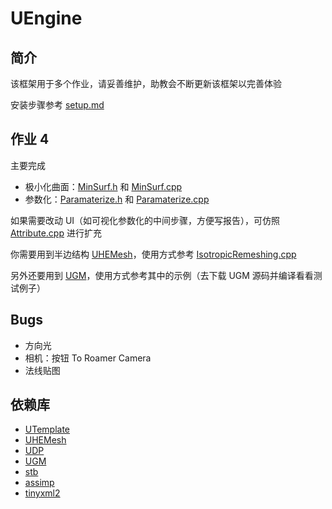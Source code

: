# UEngine

## 简介

该框架用于多个作业，请妥善维护，助教会不断更新该框架以完善体验

安装步骤参考 [setup.md](setup.md) 

## 作业 4

主要完成

- 极小化曲面：[MinSurf.h](inlcude/Engine/MeshEdit/MinSurf.h) 和 [MinSurf.cpp](src/Engine/MeshEdit/MinSurf.cpp) 
- 参数化：[Paramaterize.h](inlcude/Engine/MeshEdit/Paramaterize.h) 和 [Paramaterize.cpp](src/Engine/MeshEdit/Paramaterize.cpp) 

如果需要改动 UI（如可视化参数化的中间步骤，方便写报告），可仿照 [Attribute.cpp](src/UI/Attribute.cpp) 进行扩充

你需要用到半边结构 [UHEMesh](https://github.com/Ubpa/UHEMesh)，使用方式参考 [IsotropicRemeshing.cpp](src/Engine/MeshEdit/IsotropicRemeshing.cpp) 

另外还要用到 [UGM](https://github.com/Ubpa/UGM)，使用方式参考其中的示例（去下载 UGM 源码并编译看看测试例子）

## Bugs

- 方向光
- 相机：按钮 To Roamer Camera
- 法线贴图

## 依赖库

- [UTemplate](https://github.com/Ubpa/UTemplate) 
- [UHEMesh](https://github.com/Ubpa/UHEMesh) 
- [UDP](https://github.com/Ubpa/UDP) 
- [UGM](https://github.com/Ubpa/UGM) 
- [stb](https://github.com/nothings/stb) 
- [assimp](https://github.com/assimp/assimp) 
- [tinyxml2](https://github.com/leethomason/tinyxml2) 

